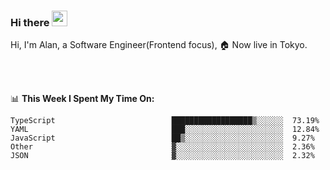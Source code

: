 ### Hi there <img src="https://media.giphy.com/media/hvRJCLFzcasrR4ia7z/giphy.gif" width="25px">

<!-- ![visitors](https://visitor-badge.glitch.me/badge?page_id=dislfyer.dislfyer) -->

Hi, I'm Alan, a Software Engineer(Frontend focus), 🏠 Now live in Tokyo.

<br/>
<br/>

📊 **This Week I Spent My Time On:**


<!--START_SECTION:waka-->

```text
TypeScript                          ██████████████████▒░░░░░░  73.19%
YAML                                ███░░░░░░░░░░░░░░░░░░░░░░  12.84%
JavaScript                          ██▒░░░░░░░░░░░░░░░░░░░░░░  9.27%
Other                               ▓░░░░░░░░░░░░░░░░░░░░░░░░  2.36%
JSON                                ▓░░░░░░░░░░░░░░░░░░░░░░░░  2.32%
```

<!--END_SECTION:waka-->

<!--
**About Me:**
 -->
